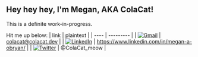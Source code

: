 ## Hey hey hey, I'm Megan, AKA ColaCat!

This is a definite work-in-progress. 

Hit me up below:
| link | plaintext |
| ---- | --------- |
| [![Gmail](https://img.shields.io/badge/Gmail-D14836?style=for-the-badge&logo=gmail&logoColor=white)](mailto:colacat.dev@gmail.com) | colacat@colacat.dev |
| [![LinkedIn](https://img.shields.io/badge/LinkedIn-0077B5?style=for-the-badge&logo=linkedin&logoColor=white)](https://www.linkedin.com/in/megan-a-obryan/) | https://www.linkedin.com/in/megan-a-obryan/ | 
| [![Twitter](https://img.shields.io/badge/Twitter-1DA1F2?style=for-the-badge&logo=twitter&logoColor=white)](https://twitter.com/ColaCat_meow) | @ColaCat_meow |

